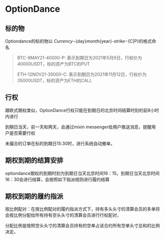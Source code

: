 # OptionDance

## 标的物
Optiondance的标的物以 ${Currency}-${day}${month}${year}-${strike}-${C|P}的格式命名

> BTC-9MAY21-40000-P: 表示到期日为2021年5月9日，行权价为40000USDT，标的资产为BTC的PUT
> 
> ETH-12NOV21-35000-C: 表示到期日为2021年11月12日，行权价为35000USDT，标的资产为ETH的CALL


## 行权

跟欧式期权类似，OptionDance行权只能在到期日的北京时间结算时刻的前8小时内进行

到期日当天，前一天和两天，会通过mixin messenger给用户推送消息，提醒用户是否需要行权

未撮合的订单在标的到期日15:30时，进行系统自动撤单。


## 期权到期的结算安排

optiondance期权的到期时刻为到期日当天北京时间16：15，到期日当天北京时间16：30会进行结算，会按照如下指派规则进行履约结算

## 期权到期的履约指派

按比例配对：在按比例配对的履约指派方式下，持有多头头寸的清算会员的多单将会按比例分配给所有持有空头头寸的清算会员进行行权配对，

分配比例是按照空头头寸的清算会员持有的空单占该合约所有空单头寸总和的比例决定。